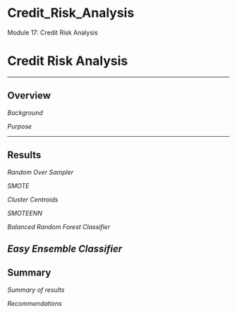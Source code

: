 # Credit_Risk_Analysis

Module 17: Credit Risk Analysis


# Credit Risk Analysis

-----------------------------------------------------------
## Overview

*Background* 


*Purpose*

-----------------------------------
## Results

*Random Over Sampler*



*SMOTE*


 *Cluster Centroids*

 *SMOTEENN*


 *Balanced Random Forest Classifier*


 *Easy Ensemble Classifier*
-------------------
## Summary

 *Summary of results*


*Recommendations*
